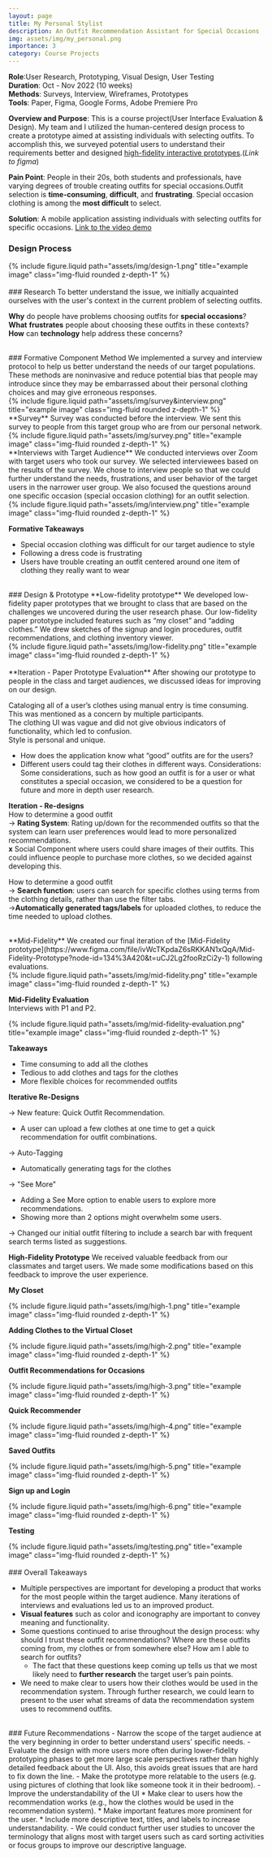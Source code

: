 ```yaml
---
layout: page
title: My Personal Stylist
description: An Outfit Recommendation Assistant for Special Occasions
img: assets/img/my_personal.png
importance: 3
category: Course Projects
---
```


**Role**:User Research, Prototyping, Visual Design, User Testing  
**Duration**: Oct - Nov 2022 (10 weeks)  
**Methods**: Surveys, Interview, Wireframes, Prototypes  
**Tools**: Paper, Figma, Google Forms, Adobe Premiere Pro

**Overview and Purpose**: This is a course project(User Interface Evaluation & Design). My team and I utilized the human-centered design process to create a prototype aimed at assisting individuals with selecting outfits. To accomplish this, we surveyed potential users to understand their requirements better and designed [high-fidelity interactive prototypes](https://www.figma.com/proto/ivWcTKpdaZ6sRKKAN1xQqA/Mid-Fidelity-Prototype?page-id=357%3A3531&node-id=376%3A3547&viewport=855%2C400%2C0.5&scaling=scale-down&starting-point-node-id=376%3A3601).(_Link to figma_)

**Pain Point**: People in their 20s, both students and professionals, have varying degrees of trouble creating outfits for special occasions.Outfit selection is **time-consuming**, **difficult**, and **frustrating**. Special occasion clothing is among the **most difficult** to select.

**Solution**: A mobile application assisting individuals with selecting outfits for specific occasions.
[Link to the video demo](https://vimeo.com/779518652)

### Design Process

<div class="row">
    <div class="col-sm mt-3 mt-md-0">
        {% include figure.liquid path="assets/img/design-1.png" title="example image" class="img-fluid rounded z-depth-1" %}
    </div>
</div>

<br>
### Research
To better understand the issue, we initially acquainted ourselves with the user's context in the current problem of selecting outfits.

**Why** do people have problems choosing outfits for **special occasions**?  
**What** **frustrates** people about choosing these outfits in these contexts?  
**How** can **technology** help address these concerns?

<br>
### Formative Component Method
We implemented a survey and interview protocol to help us better understand the needs of our target populations. These methods are noninvasive and reduce potential bias that people may introduce since they may be embarrassed about their personal clothing choices and may give erroneous responses.
<div class="row">
    <div class="col-sm mt-3 mt-md-0">
        {% include figure.liquid path="assets/img/survey&interview.png" title="example image" class="img-fluid rounded z-depth-1" %}
    </div>
</div>
**Survey**  
Survey was conducted before the interview. We sent this survey to people from this target group who are from our personal network.  
<div class="row">
    <div class="col-sm mt-3 mt-md-0">
        {% include figure.liquid path="assets/img/survey.png" title="example image" class="img-fluid rounded z-depth-1" %}
    </div>
</div>
**Interviews with Target Audience**  
We conducted interviews over Zoom with target users who took our survey. We selected interviewees based on the results of the survey. We chose to interview people so that we could further understand the needs, frustrations, and user behavior of the target users in the narrower user group. We also focused the questions around one specific occasion (special occasion clothing) for an outfit selection.
<div class="row">
    <div class="col-sm mt-3 mt-md-0">
        {% include figure.liquid path="assets/img/interview.png" title="example image" class="img-fluid rounded z-depth-1" %}
    </div>
</div>

**Formative Takeaways**

- Special occasion clothing was difficult for our target audience to style
- Following a dress code is frustrating
- Users have trouble creating an outfit centered around one item of clothing they really want to wear

<br>
### Design & Prototype  
**Low-fidelity prototype**  
We developed low-fidelity paper prototypes that we brought to class that are based on the challenges we uncovered during the user research phase. Our low-fidelity paper prototype included features such as “my closet” and “adding clothes.” We drew sketches of the signup and login procedures, outfit recommendations, and clothing inventory viewer.
<div class="row">
    <div class="col-sm mt-3 mt-md-0">
        {% include figure.liquid path="assets/img/low-fidelity.png" title="example image" class="img-fluid rounded z-depth-1" %}
    </div>
</div>

<br>
**Iteration - Paper Prototype Evaluation**  
After showing our prototype to people in the class and target audiences, we discussed ideas for improving on our design.

Cataloging all of a user’s clothes using manual entry is time consuming. This was mentioned as a concern by multiple participants.  
The clothing UI was vague and did not give obvious indicators of functionality, which led to confusion.  
Style is personal and unique.

- How does the application know what “good” outfits are for the users?
- Different users could tag their clothes in different ways.
  Considerations: Some considerations, such as how good an outfit is for a user or what constitutes a special occasion, we considered to be a question for future and more in depth user research.

**Iteration - Re-designs**  
How to determine a good outfit  
→ **Rating System**: Rating up/down for the recommended outfits so that the system can learn user preferences would lead to more personalized recommendations.  
**x** Social Component where users could share images of their outfits. This could influence people to purchase more clothes, so we decided against developing this.

How to determine a good outfit  
→ **Search function**: users can search for specific clothes using terms from the clothing details, rather than use the filter tabs.  
→**Automatically generated tags/labels** for uploaded clothes, to reduce the time needed to upload clothes.

<br>
**Mid-Fidelity**  
We created our final iteration of the [Mid-Fidelity prototype](https://www.figma.com/file/ivWcTKpdaZ6sRKKAN1xQqA/Mid-Fidelity-Prototype?node-id=134%3A420&t=uCJ2Lg2fooRzCi2y-1) following evaluations.
<div class="row">
    <div class="col-sm mt-3 mt-md-0">
        {% include figure.liquid path="assets/img/mid-fidelity.png" title="example image" class="img-fluid rounded z-depth-1" %}
    </div>
</div>

**Mid-Fidelity Evaluation**  
Interviews with P1 and P2.

<div class="row">
    <div class="col-sm mt-3 mt-md-0">
        {% include figure.liquid path="assets/img/mid-fidelity-evaluation.png" title="example image" class="img-fluid rounded z-depth-1" %}
    </div>
</div>

**Takeaways**

- Time consuming to add all the clothes
- Tedious to add clothes and tags for the clothes
- More flexible choices for recommended outfits

**Iterative Re-Designs**

→ New feature: Quick Outfit Recommendation.

- A user can upload a few clothes at one time to get a quick recommendation for outfit combinations.

→ Auto-Tagging

- Automatically generating tags for the clothes

→ "See More"

- Adding a See More option to enable users to explore more recommendations.
- Showing more than 2 options might overwhelm some users.

→ Changed our initial outfit filtering to include a search bar with frequent search terms listed as suggestions.

**High-Fidelity Prototype**
We received valuable feedback from our classmates and target users. We made some modifications based on this feedback to improve the user experience.

**My Closet**

<div class="row">
    <div class="col-sm mt-3 mt-md-0">
        {% include figure.liquid path="assets/img/high-1.png" title="example image" class="img-fluid rounded z-depth-1" %}
    </div>
</div>

**Adding Clothes to the Virtual Closet**

<div class="row">
    <div class="col-sm mt-3 mt-md-0">
        {% include figure.liquid path="assets/img/high-2.png" title="example image" class="img-fluid rounded z-depth-1" %}
    </div>
</div>

**Outfit Recommendations for Occasions**

<div class="row">
    <div class="col-sm mt-3 mt-md-0">
        {% include figure.liquid path="assets/img/high-3.png" title="example image" class="img-fluid rounded z-depth-1" %}
    </div>
</div>

**Quick Recommender**

<div class="row">
    <div class="col-sm mt-3 mt-md-0">
        {% include figure.liquid path="assets/img/high-4.png" title="example image" class="img-fluid rounded z-depth-1" %}
    </div>
</div>

**Saved Outfits**

<div class="row">
    <div class="col-sm mt-3 mt-md-0">
        {% include figure.liquid path="assets/img/high-5.png" title="example image" class="img-fluid rounded z-depth-1" %}
    </div>
</div>

**Sign up and Login**

<div class="row">
    <div class="col-sm mt-3 mt-md-0">
        {% include figure.liquid path="assets/img/high-6.png" title="example image" class="img-fluid rounded z-depth-1" %}
    </div>
</div>

**Testing**

<div class="row">
    <div class="col-sm mt-3 mt-md-0">
        {% include figure.liquid path="assets/img/testing.png" title="example image" class="img-fluid rounded z-depth-1" %}
    </div>
</div>

<br>
### Overall Takeaways

- Multiple perspectives are important for developing a product that works for the most people within the target audience. Many iterations of interviews and evaluations led us to an improved product.
- **Visual features** such as color and iconography are important to convey meaning and functionality.
- Some questions continued to arise throughout the design process: why should I trust these outfit recommendations? Where are these outfits coming from, my clothes or from somewhere else? How am I able to search for outfits?
  - The fact that these questions keep coming up tells us that we most likely need to **further research** the target user’s pain points.
- We need to make clear to users how their clothes would be used in the recommendation system. Through further research, we could learn to present to the user what streams of data the recommendation system uses to recommend outfits.

<br>
### Future Recommendations
- Narrow the scope of the target audience at the very beginning in order to better understand users’ specific needs.  
- Evaluate the design with more users more often during lower-fidelity prototyping phases to get more large scale perspectives rather than highly detailed feedback about the UI. Also, this avoids great issues that are hard to fix down the line.  
- Make the prototype more relatable to the users (e.g. using pictures of clothing that look like someone took it in their bedroom).  
- Improve the understandability of the UI  
  * Make clear to users how the recommendation works (e.g., how the clothes would be used in the recommendation system).  
  * Make important features more prominent for the user.  
  * Include more descriptive text, titles, and labels to increase understandability.  
- We could conduct further user studies to uncover the terminology that aligns most with target users such as card sorting activities or focus groups to improve our descriptive language.
